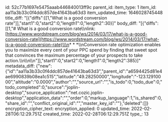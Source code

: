 id: 52c77b1697e5475aaab446840013ff9c
parent_id: 
item_type: 1
item_id: aa11a3b33c0f4ddc857de41643ba63d3
item_updated_time: 1646028745448
title_diff: "[{\"diffs\":[[1,\"What is a good conversion rate\"]],\"start1\":0,\"start2\":0,\"length1\":0,\"length2\":30}]"
body_diff: "[{\"diffs\":[[1,\"# What is a good conversion rate\\\nlink: [https://www.wordstream.com/blog/ws/2014/03/17/what-is-a-good-conversion-rate](https://www.wordstream.com/blog/ws/2014/03/17/what-is-a-good-conversion-rate)\\\n* * *\\\nConversion rate optimization enables you to maximize every cent of your PPC spend by finding that sweet spot that convinces the maximum percentage of your prospects to take action.\\\n\\\n\\\n\"]],\"start1\":0,\"start2\":0,\"length1\":0,\"length2\":385}]"
metadata_diff: {"new":{"id":"aa11a3b33c0f4ddc857de41643ba63d3","parent_id":"a6594425d81e4ae6990839b08ea1c515","latitude":"49.28250000","longitude":"-123.12910000","altitude":"0.0000","author":"","source_url":"","is_todo":0,"todo_due":0,"todo_completed":0,"source":"joplin-desktop","source_application":"net.cozic.joplin-desktop","application_data":"","order":0,"markup_language":1,"is_shared":0,"share_id":"","conflict_original_id":"","master_key_id":""},"deleted":[]}
encryption_cipher_text: 
encryption_applied: 0
updated_time: 2022-02-28T06:12:29.751Z
created_time: 2022-02-28T06:12:29.751Z
type_: 13